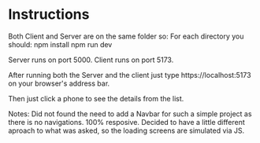 # Instructions
Both Client and Server are on the same folder so:
For each directory you should: 
    npm install
    npm run dev

Server runs on port 5000.
Client runs on port 5173.

After running both the Server and the client just type https://localhost:5173 on your browser's address bar.

Then just click a phone to see the details from the list.

Notes:
Did not found the need to add a Navbar for such a simple project as there is no navigations.
100% resposive.
Decided to have a little different aproach to what was asked, so the loading screens are simulated via JS.
